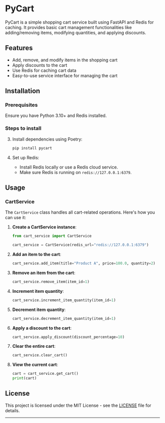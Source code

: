 # PyCart

PyCart is a simple shopping cart service built using FastAPI and Redis for caching. It provides basic cart management functionalities like adding/removing items, modifying quantities, and applying discounts.

## Features

- Add, remove, and modify items in the shopping cart
- Apply discounts to the cart
- Use Redis for caching cart data
- Easy-to-use service interface for managing the cart

## Installation

### Prerequisites

Ensure you have Python 3.10+ and Redis installed.

### Steps to install



3. Install dependencies using Poetry:
   ```bash
   pip install pycart
   ```

4. Set up Redis:
   - Install Redis locally or use a Redis cloud service.
   - Make sure Redis is running on `redis://127.0.0.1:6379`.

## Usage

### CartService

The `CartService` class handles all cart-related operations. Here's how you can use it:

1. **Create a CartService instance**:
   ```python
   from cart_service import CartService

   cart_service = CartService(redis_url="redis://127.0.0.1:6379")
   ```

2. **Add an item to the cart**:
   ```python
   cart_service.add_item(title="Product A", price=100.0, quantity=2)
   ```

3. **Remove an item from the cart**:
   ```python
   cart_service.remove_item(item_id=1)
   ```

4. **Increment item quantity**:
   ```python
   cart_service.increment_item_quantity(item_id=1)
   ```

5. **Decrement item quantity**:
   ```python
   cart_service.decrement_item_quantity(item_id=1)
   ```

6. **Apply a discount to the cart**:
   ```python
   cart_service.apply_discount(discount_percentage=10)
   ```

7. **Clear the entire cart**:
   ```python
   cart_service.clear_cart()
   ```

8. **View the current cart**:
   ```python
   cart = cart_service.get_cart()
   print(cart)
   ```

## License

This project is licensed under the MIT License - see the [LICENSE](LICENSE) file for details.

---
